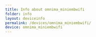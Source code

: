 ```yaml
---
title: Info about omnima_miniembwifi
folder: info
layout: deviceinfo
permalink: /devices/omnima_miniembwifi/
device: omnima_miniembwifi
---
```

